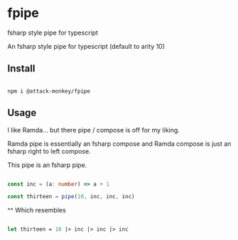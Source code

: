 # fpipe
fsharp style pipe for typescript

An fsharp style pipe for typescript (default to arity 10)

## Install

```

npm i @attack-monkey/fpipe

```

## Usage

I like Ramda... but there pipe / compose is off for my liking.

Ramda pipe is essentially an fsharp compose and Ramda compose is just an fsharp right to left compose.

This pipe is an fsharp pipe.

```typescript

const inc = (a: number) => a + 1

const thirteen = pipe(10, inc, inc, inc)

```

^^ Which resembles

```fsharp

let thirteen = 10 |> inc |> inc |> inc

```
